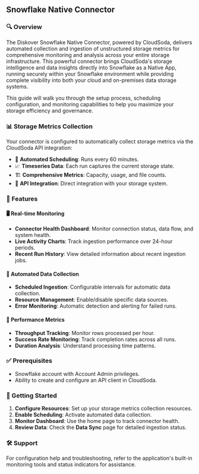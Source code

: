 ## Snowflake Native Connector

### 🔍 Overview

The Diskover Snowflake Native Connector, powered by CloudSoda, delivers automated collection and ingestion of unstructured storage metrics for comprehensive monitoring and analysis across your entire storage infrastructure. This powerful connector brings CloudSoda's storage intelligence and data insights directly into Snowflake as a Native App, running securely within your Snowflake environment while providing complete visibility into both your cloud and on-premises data storage systems. 

This guide will walk you through the setup process, scheduling configuration, and monitoring capabilities to help you maximize your storage efficiency and governance.

### 📊 Storage Metrics Collection

Your connector is configured to automatically collect storage metrics via the CloudSoda API integration:

- 🔄 **Automated Scheduling**: Runs every 60 minutes.
- 📈 **Timeseries Data**: Each run captures the current storage state.
- 🏗️ **Comprehensive Metrics**: Capacity, usage, and file counts.
- 🔗 **API Integration**: Direct integration with your storage system.

### 🧩 Features

#### 🖥️ Real-time Monitoring
- **Connector Health Dashboard**: Monitor connection status, data flow, and system health.
- **Live Activity Charts**: Track ingestion performance over 24-hour periods.
- **Recent Run History**: View detailed information about recent ingestion jobs.

#### 🔄 Automated Data Collection
- **Scheduled Ingestion**: Configurable intervals for automatic data collection.
- **Resource Management**: Enable/disable specific data sources.
- **Error Monitoring**: Automatic detection and alerting for failed runs.

#### 🚀 Performance Metrics
- **Throughput Tracking**: Monitor rows processed per hour.
- **Success Rate Monitoring**: Track completion rates across all runs.
- **Duration Analysis**: Understand processing time patterns.

### ✅ Prerequisites
- Snowflake account with Account Admin privileges.
- Ability to create and configure an API client in CloudSoda.

### 🧭 Getting Started

1. **Configure Resources**: Set up your storage metrics collection resources.
2. **Enable Scheduling**: Activate automated data collection.
3. **Monitor Dashboard**: Use the home page to track connector health.
4. **Review Data**: Check the **Data Sync** page for detailed ingestion status.

### 🛠️ Support

For configuration help and troubleshooting, refer to the application's built-in monitoring tools and status indicators for assistance.
